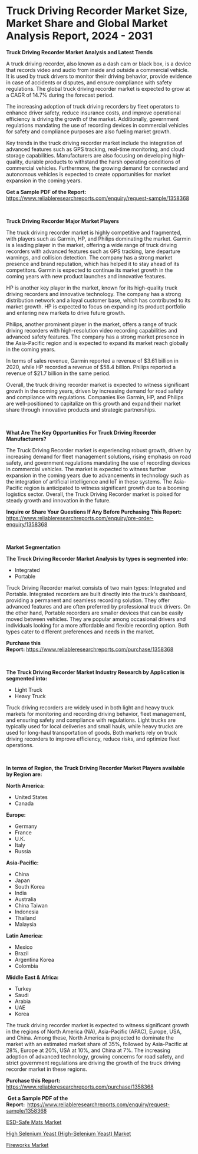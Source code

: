 <p><h1>Truck Driving Recorder Market Size, Market Share and Global Market Analysis Report, 2024 - 2031</h1></p><p><strong>Truck Driving Recorder Market Analysis and Latest Trends</strong></p>
<p><p>A truck driving recorder, also known as a dash cam or black box, is a device that records video and audio from inside and outside a commercial vehicle. It is used by truck drivers to monitor their driving behavior, provide evidence in case of accidents or disputes, and ensure compliance with safety regulations. The global truck driving recorder market is expected to grow at a CAGR of 14.7% during the forecast period.</p><p>The increasing adoption of truck driving recorders by fleet operators to enhance driver safety, reduce insurance costs, and improve operational efficiency is driving the growth of the market. Additionally, government regulations mandating the use of recording devices in commercial vehicles for safety and compliance purposes are also fueling market growth.</p><p>Key trends in the truck driving recorder market include the integration of advanced features such as GPS tracking, real-time monitoring, and cloud storage capabilities. Manufacturers are also focusing on developing high-quality, durable products to withstand the harsh operating conditions of commercial vehicles. Furthermore, the growing demand for connected and autonomous vehicles is expected to create opportunities for market expansion in the coming years.</p></p>
<p><strong>Get a Sample PDF of the Report:&nbsp;</strong> <a href="https://www.reliableresearchreports.com/enquiry/request-sample/1358368">https://www.reliableresearchreports.com/enquiry/request-sample/1358368</a></p>
<p>&nbsp;</p>
<p><strong>Truck Driving Recorder Major Market Players</strong></p>
<p><p>The truck driving recorder market is highly competitive and fragmented, with players such as Garmin, HP, and Philips dominating the market. Garmin is a leading player in the market, offering a wide range of truck driving recorders with advanced features such as GPS tracking, lane departure warnings, and collision detection. The company has a strong market presence and brand reputation, which has helped it to stay ahead of its competitors. Garmin is expected to continue its market growth in the coming years with new product launches and innovative features.</p><p>HP is another key player in the market, known for its high-quality truck driving recorders and innovative technology. The company has a strong distribution network and a loyal customer base, which has contributed to its market growth. HP is expected to focus on expanding its product portfolio and entering new markets to drive future growth.</p><p>Philips, another prominent player in the market, offers a range of truck driving recorders with high-resolution video recording capabilities and advanced safety features. The company has a strong market presence in the Asia-Pacific region and is expected to expand its market reach globally in the coming years.</p><p>In terms of sales revenue, Garmin reported a revenue of $3.61 billion in 2020, while HP recorded a revenue of $58.4 billion. Philips reported a revenue of $21.7 billion in the same period.</p><p>Overall, the truck driving recorder market is expected to witness significant growth in the coming years, driven by increasing demand for road safety and compliance with regulations. Companies like Garmin, HP, and Philips are well-positioned to capitalize on this growth and expand their market share through innovative products and strategic partnerships.</p></p>
<p>&nbsp;</p>
<p><strong>What Are The Key Opportunities For Truck Driving Recorder Manufacturers?</strong></p>
<p><p>The Truck Driving Recorder market is experiencing robust growth, driven by increasing demand for fleet management solutions, rising emphasis on road safety, and government regulations mandating the use of recording devices in commercial vehicles. The market is expected to witness further expansion in the coming years due to advancements in technology such as the integration of artificial intelligence and IoT in these systems. The Asia-Pacific region is anticipated to witness significant growth due to a booming logistics sector. Overall, the Truck Driving Recorder market is poised for steady growth and innovation in the future.</p></p>
<p><strong>Inquire or Share Your Questions If Any Before Purchasing This Report:</strong> <a href="https://www.reliableresearchreports.com/enquiry/pre-order-enquiry/1358368">https://www.reliableresearchreports.com/enquiry/pre-order-enquiry/1358368</a></p>
<p>&nbsp;</p>
<p><strong>Market Segmentation</strong></p>
<p><strong>The Truck Driving Recorder Market Analysis by types is segmented into:</strong></p>
<p><ul><li>Integrated</li><li>Portable</li></ul></p>
<p><p>Truck Driving Recorder market consists of two main types: Integrated and Portable. Integrated recorders are built directly into the truck's dashboard, providing a permanent and seamless recording solution. They offer advanced features and are often preferred by professional truck drivers. On the other hand, Portable recorders are smaller devices that can be easily moved between vehicles. They are popular among occasional drivers and individuals looking for a more affordable and flexible recording option. Both types cater to different preferences and needs in the market.</p></p>
<p><strong>Purchase this Report:&nbsp;</strong><a href="https://www.reliableresearchreports.com/purchase/1358368">https://www.reliableresearchreports.com/purchase/1358368</a></p>
<p>&nbsp;</p>
<p><strong>The Truck Driving Recorder Market Industry Research by Application is segmented into:</strong></p>
<p><ul><li>Light Truck</li><li>Heavy Truck</li></ul></p>
<p><p>Truck driving recorders are widely used in both light and heavy truck markets for monitoring and recording driving behavior, fleet management, and ensuring safety and compliance with regulations. Light trucks are typically used for local deliveries and small hauls, while heavy trucks are used for long-haul transportation of goods. Both markets rely on truck driving recorders to improve efficiency, reduce risks, and optimize fleet operations.</p></p>
<p>&nbsp;</p>
<p><strong>In terms of Region, the Truck Driving Recorder Market Players available by Region are:</strong></p>
<p>
    <p> <strong> North America: </strong>
        <ul>
            <li>United States</li>
            <li>Canada</li>
        </ul>
        </p> 
    <p> <strong> Europe: </strong>
        <ul>
            <li>Germany</li>
            <li>France</li>
            <li>U.K.</li>
            <li>Italy</li>
            <li>Russia</li>
        </ul>
        </p> 
    <p> <strong> Asia-Pacific: </strong>
        <ul>
            <li>China</li>
            <li>Japan</li>
            <li>South Korea</li>
            <li>India</li>
            <li>Australia</li>
            <li>China Taiwan</li>
            <li>Indonesia</li>
            <li>Thailand</li>
            <li>Malaysia</li>
        </ul>
        </p> 
    <p> <strong> Latin America: </strong>
        <ul>
            <li>Mexico</li>
            <li>Brazil</li>
            <li>Argentina Korea</li>
            <li>Colombia</li>
        </ul>
        </p> 
    <p> <strong> Middle East & Africa: </strong>
        <ul>
            <li>Turkey</li>
            <li>Saudi</li>
            <li>Arabia</li>
            <li>UAE</li>
            <li>Korea</li>
        </ul>
    </p>
    </p>
<p><p>The truck driving recorder market is expected to witness significant growth in the regions of North America (NA), Asia-Pacific (APAC), Europe, USA, and China. Among these, North America is projected to dominate the market with an estimated market share of 35%, followed by Asia-Pacific at 28%, Europe at 20%, USA at 10%, and China at 7%. The increasing adoption of advanced technology, growing concerns for road safety, and strict government regulations are driving the growth of the truck driving recorder market in these regions.</p></p>
<p><strong>Purchase this Report: </strong><a href="https://www.reliableresearchreports.com/purchase/1358368">https://www.reliableresearchreports.com/purchase/1358368</a></p>
<p>&nbsp;<strong>Get a Sample PDF of the Report:&nbsp;&nbsp;</strong><a href="https://www.reliableresearchreports.com/enquiry/request-sample/1358368">https://www.reliableresearchreports.com/enquiry/request-sample/1358368</a></p>
<p><strong></strong></p>
<p><p><a href="https://view.publitas.com/reportprime-1/decoding-the-esd-safe-mats-market-a-deep-dive-into-the-latest-market-trends-market-segmentation-and-competitive-analysis/">ESD-Safe Mats Market</a></p><p><a href="https://view.publitas.com/reportprime-1/high-selenium-yeast-high-selenium-yeast-market-with-the-goal-of-estimating-the-market-size-and-future-growth-potential-of-various-market-segments-based-on-component-applications-end-user-and-region/">High Selenium Yeast (High-Selenium Yeast) Market</a></p><p><a href="https://view.publitas.com/reportprime-1/fireworks-market-size-growth-outlook-from-2023-to-2030-projecting-at-markets-trends-analysis-by-application-regional-outlook-and-revenue/">Fireworks Market</a></p></p>